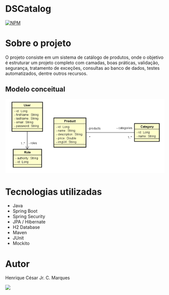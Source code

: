 # DSCatalog
[![NPM](https://img.shields.io/npm/l/react)](https://github.com/henriquecesarjr/dscatalog/blob/main/LICENSE)

# Sobre o projeto

O projeto consiste em um sistema de catálogo de produtos, onde o objetivo é estruturar um projeto completo com camadas, boas práticas, validação, segurança, tratamento de exceções, consultas ao banco de dados, testes automatizados, dentre outros recursos. 

## Modelo conceitual
![Modelo Conceitual](https://github.com/henriquecesarjr/dscatalog/blob/main/assets/dscatalog.png)

# Tecnologias utilizadas
- Java
- Spring Boot
- Spring Security
- JPA / Hibernate
- H2 Database
- Maven
- JUnit
- Mockito

# Autor

Henrique César Jr. C. Marques

<a href="https://www.linkedin.com/in/henrique-marques-376a50274/" target="_blank"><img src="https://img.shields.io/badge/-LinkedIn-%230077B5?style=for-the-badge&logo=linkedin&logoColor=white" target="_blank"></a>
